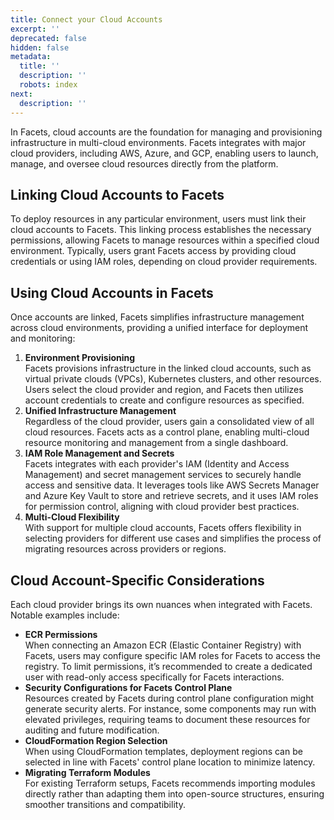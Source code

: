 ```yaml
---
title: Connect your Cloud Accounts
excerpt: ''
deprecated: false
hidden: false
metadata:
  title: ''
  description: ''
  robots: index
next:
  description: ''
---
```

In Facets, cloud accounts are the foundation for managing and provisioning infrastructure in multi-cloud environments. Facets integrates with major cloud providers, including AWS, Azure, and GCP, enabling users to launch, manage, and oversee cloud resources directly from the platform.

## Linking Cloud Accounts to Facets

To deploy resources in any particular environment, users must link their cloud accounts to Facets. This linking process establishes the necessary permissions, allowing Facets to manage resources within a specified cloud environment. Typically, users grant Facets access by providing cloud credentials or using IAM roles, depending on cloud provider requirements.

## Using Cloud Accounts in Facets

Once accounts are linked, Facets simplifies infrastructure management across cloud environments, providing a unified interface for deployment and monitoring:

1. **Environment Provisioning**  
   Facets provisions infrastructure in the linked cloud accounts, such as virtual private clouds (VPCs), Kubernetes clusters, and other resources. Users select the cloud provider and region, and Facets then utilizes account credentials to create and configure resources as specified.
2. **Unified Infrastructure Management**  
   Regardless of the cloud provider, users gain a consolidated view of all cloud resources. Facets acts as a control plane, enabling multi-cloud resource monitoring and management from a single dashboard.
3. **IAM Role Management and Secrets**  
   Facets integrates with each provider's IAM (Identity and Access Management) and secret management services to securely handle access and sensitive data. It leverages tools like AWS Secrets Manager and Azure Key Vault to store and retrieve secrets, and it uses IAM roles for permission control, aligning with cloud provider best practices.
4. **Multi-Cloud Flexibility**  
   With support for multiple cloud accounts, Facets offers flexibility in selecting providers for different use cases and simplifies the process of migrating resources across providers or regions.

## Cloud Account-Specific Considerations

Each cloud provider brings its own nuances when integrated with Facets. Notable examples include:

- **ECR Permissions**  
  When connecting an Amazon ECR (Elastic Container Registry) with Facets, users may configure specific IAM roles for Facets to access the registry. To limit permissions, it’s recommended to create a dedicated user with read-only access specifically for Facets interactions.
- **Security Configurations for Facets Control Plane**  
  Resources created by Facets during control plane configuration might generate security alerts. For instance, some components may run with elevated privileges, requiring teams to document these resources for auditing and future modification.
- **CloudFormation Region Selection**  
  When using CloudFormation templates, deployment regions can be selected in line with Facets' control plane location to minimize latency.
- **Migrating Terraform Modules**  
  For existing Terraform setups, Facets recommends importing modules directly rather than adapting them into open-source structures, ensuring smoother transitions and compatibility.